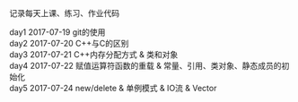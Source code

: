 记录每天上课、练习、作业代码

day1 2017-07-19 git的使用   
day2 2017-07-20 C++与C的区别   
day3 2017-07-21 C++内存分配方式 & 类和对象   
day4 2017-07-22 赋值运算符函数的重载 & 常量、引用、类对象、静态成员的初始化  
day5 2017-07-24 new/delete & 单例模式 & IO流 & Vector    
